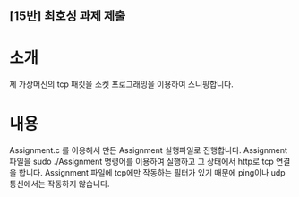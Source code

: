 ## [15반] 최호성 과제 제출
# 소개
제 가상머신의 tcp 패킷을 소켓 프로그래밍을 이용하여 스니핑합니다.
# 내용
Assignment.c 를 이용해서 만든 Assignment 실행파일로 진행합니다.
Assignment 파일을 sudo ./Assignment 명령어를 이용하여 실행하고 그 상태에서 http로 tcp 연결을 합니다.
Assignment 파일에 tcp에만 작동하는 필터가 있기 때문에 ping이나 udp 통신에서는 작동하지 않습니다.
